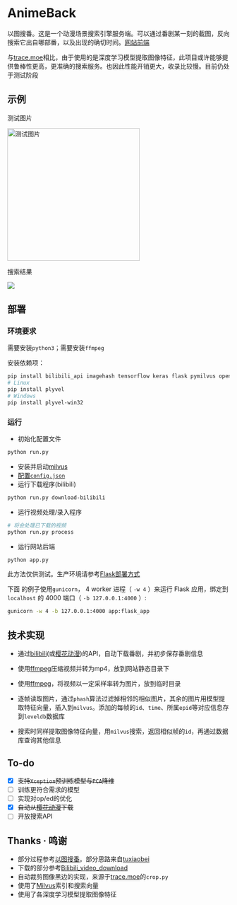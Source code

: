 # AnimeBack

以图搜番。这是一个动漫场景搜索引擎服务端。可以通过番剧某一刻的截图，反向搜索它出自哪部番，以及出现的确切时间。[网站前端](https://anime.krytro.com)

与[trace.moe](https://github.com/soruly/trace.moe)相比，由于使用的是深度学习模型提取图像特征，此项目或许能够提供鲁棒性更高，更准确的搜索服务。也因此性能开销更大，收录比较慢。目前仍处于测试阶段

## 示例

测试图片

<img src="https://file.krytro.com:1443/AnimeBack/img/dha.webp" alt="测试图片" title="测试图片" width=300>

搜索结果

![](https://file.krytro.com:1443/AnimeBack/img/result_qd.png)

## 部署

### 环境要求

需要安装`python3`；需要安装`ffmpeg`

安装依赖项：

```bash
pip install bilibili_api imagehash tensorflow keras flask pymilvus opencv-python sklearn
# Linux
pip install plyvel
# Windows
pip install plyvel-win32
```
### 运行

- 初始化配置文件

```bash
python run.py
```

- 安装并启动[milvus](https://milvus.io/cn/)
- [配置`config.json`](config.md)
- 运行下载程序(bilibili)

```bash
python run.py download-bilibili
```

- 运行视频处理/录入程序

```bash
# 将会处理已下载的视频
python run.py process
```

- 运行网站后端

```bash
python app.py
```

此方法仅供测试。生产环境请参考[Flask部署方式](https://dormousehole.readthedocs.io/en/latest/deploying/index.html)

下面 的例子使用`gunicorn`， 4 worker 进程（ `-w 4` ）来运行 Flask 应用，绑定到 `localhost` 的 4000 端口（ `-b 127.0.0.1:4000` ）:

```bash
gunicorn -w 4 -b 127.0.0.1:4000 app:flask_app
```

## 技术实现

- 通过[bilibili](https://www.bilibili.com/)(或[樱花动漫](http://www.yhdm.so/))的API，自动下载番剧，并初步保存番剧信息

- 使用[ffmpeg](https://ffmpeg.org/about.html)压缩视频并转为mp4，放到网站静态目录下
- 使用[ffmpeg](https://ffmpeg.org/about.html)，将视频以一定采样率转为图片，放到临时目录
- 逐帧读取图片，通过`phash`算法过滤掉相邻的相似图片，其余的图片用模型提取特征向量，插入到`milvus`。添加的每帧的`id`、`time`、所属`epid`等对应信息存到`leveldb`数据库
- 搜索时同样提取图像特征向量，用`milvus`搜索，返回相似帧的`id`，再通过数据库查询其他信息

## To-do

- [x] ~~支持`Xception`预训练模型与`PCA`降维~~
- [ ] 训练更符合需求的模型
- [ ] 实现对op/ed的优化
- [x] ~~自动从[樱花动漫](http://www.yhdm.so/)下载~~
- [ ] 开放搜索API

## Thanks · 鸣谢

- 部分过程参考[以图搜番](https://gitee.com/tuxiaobei/find_video_by_pic#https://github.com/Henryhaohao/Bilibili_video_download)。部分思路来自[tuxiaobei](https://gitee.com/tuxiaobei)
- 下载的部分参考[Bilibili_video_download](https://github.com/Henryhaohao/Bilibili_video_download)
- 自动裁剪图像黑边的实现，来源于[trace.moe](https://github.com/soruly/trace.moe)的`crop.py`
- 使用了[Milvus](https://milvus.io)索引和搜索向量
- 使用了各深度学习模型提取图像特征

